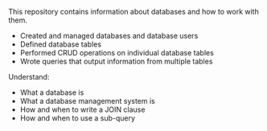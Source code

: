 This repository contains information about databases and how to work with them.

- Created and managed databases and database users
- Defined database tables
- Performed CRUD operations on individual database tables
- Wrote queries that output information from multiple tables

Understand:

- What a database is
- What a database management system is
- How and when to write a JOIN clause
- How and when to use a sub-query
